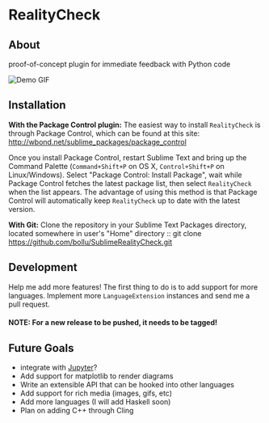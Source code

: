 RealityCheck
=========

## About

proof-of-concept plugin for immediate feedback with Python code

![Demo GIF](http://i.imgur.com/30DnAYu.gifv)


## Installation
<!-- this is copy-pasted from sublimeCodeIntel. Thanks for the great description! -->

**With the Package Control plugin:** The easiest way to install `RealityCheck` is through Package Control, which can be found at this site: http://wbond.net/sublime_packages/package_control

Once you install Package Control, restart Sublime Text and bring up the Command Palette (``Command+Shift+P`` on OS X, ``Control+Shift+P`` on Linux/Windows). Select "Package Control: Install Package", wait while Package Control fetches the latest package list, then select `RealityCheck` when the list appears. The advantage of using this method is that Package Control will automatically keep `RealityCheck` up to date with the latest version.


**With Git:** Clone the repository in your Sublime Text Packages directory, located somewhere in user's "Home" directory ::
    git clone https://github.com/bollu/SublimeRealityCheck.git

## Development

Help me add more features! The first thing to do is to add support
for more languages. Implement more `LanguageExtension` instances and
send me a pull request.

#### NOTE: For a new release to be pushed, it needs to be tagged!


## Future Goals

- integrate with [Jupyter](http://jupyter.org/)?
- Add support for matplotlib to render diagrams
- Write an extensible API that can be hooked into other languages
- Add support for rich media (images, gifs, etc)
- Add more languages (I will add Haskell soon)
- Plan on adding C++ through Cling


